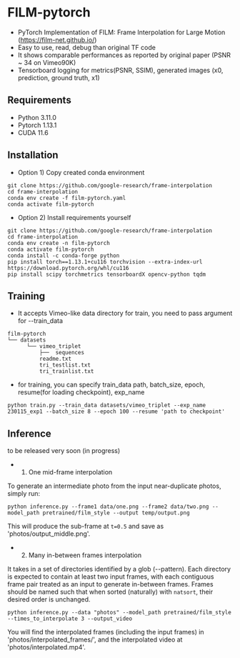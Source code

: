 # FILM-pytorch
- PyTorch Implementation of FILM: Frame Interpolation for Large Motion (https://film-net.github.io/)
- Easy to use, read, debug than original TF code
- It shows comparable performances as reported by original paper (PSNR ~ 34 on Vimeo90K)
- Tensorboard logging for metrics(PSNR, SSIM), generated images (x0, prediction, ground truth, x1)

## Requirements
- Python 3.11.0
- Pytorch 1.13.1
- CUDA 11.6

## Installation

*  Option 1) Copy created conda environment
```
git clone https://github.com/google-research/frame-interpolation
cd frame-interpolation
conda env create -f film-pytorch.yaml
conda activate film-pytorch
```

*  Option 2) Install requirements yourself
```
git clone https://github.com/google-research/frame-interpolation
cd frame-interpolation
conda env create -n film-pytorch
conda activate film-pytorch
conda install -c conda-forge python
pip install torch==1.13.1+cu116 torchvision --extra-index-url https://download.pytorch.org/whl/cu116
pip install scipy torchmetrics tensorboardX opencv-python tqdm
```

## Training
- It accepts Vimeo-like data directory for train, you need to pass argument for --train_data

```
film-pytorch
└── datasets
      └── vimeo_triplet
          ├──  sequences
          readme.txt
          tri_testlist.txt
          tri_trainlist.txt
```
- for training, you can specify train_data path, batch_size, epoch, resume(for loading checkpoint), exp_name
```
python train.py --train_data datasets/vimeo_triplet --exp_name 230115_exp1 --batch_size 8 --epoch 100 --resume 'path to checkpoint'
```

## Inference
to be released very soon (in progress)
*  1) One mid-frame interpolation

To generate an intermediate photo from the input near-duplicate photos, simply run:

```
python inference.py --frame1 data/one.png --frame2 data/two.png --model_path pretrained/film_style --output temp/output.png
```

This will produce the sub-frame at `t=0.5` and save as 'photos/output_middle.png'.

*  2) Many in-between frames interpolation

It takes in a set of directories identified by a glob (--pattern). Each directory
is expected to contain at least two input frames, with each contiguous frame
pair treated as an input to generate in-between frames. Frames should be named such that when sorted (naturally) with `natsort`, their desired order is unchanged.


```
python inference.py --data "photos" --model_path pretrained/film_style --times_to_interpolate 3 --output_video
```

You will find the interpolated frames (including the input frames) in
'photos/interpolated_frames/', and the interpolated video at
'photos/interpolated.mp4'.
